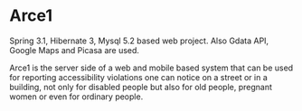Arce1
=====

Spring 3.1, Hibernate 3, Mysql 5.2  based web project. Also Gdata API, Google Maps and Picasa are used.


Arce1 is the server side of a web and mobile based system that can be used for reporting accessibility violations one can notice on a street or in a building,
not only for disabled people but also for old people, pregnant women or even for ordinary people. 
